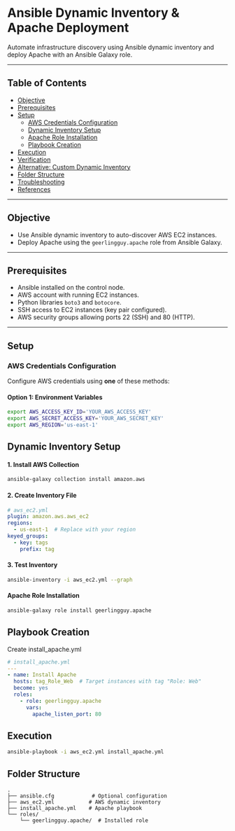 # Ansible Dynamic Inventory & Apache Deployment

Automate infrastructure discovery using Ansible dynamic inventory and deploy Apache with an Ansible Galaxy role.

---

## Table of Contents
- [Objective](#objective)
- [Prerequisites](#prerequisites)
- [Setup](#setup)
  - [AWS Credentials Configuration](#aws-credentials-configuration)
  - [Dynamic Inventory Setup](#dynamic-inventory-setup)
  - [Apache Role Installation](#apache-role-installation)
  - [Playbook Creation](#playbook-creation)
- [Execution](#execution)
- [Verification](#verification)
- [Alternative: Custom Dynamic Inventory](#alternative-custom-dynamic-inventory)
- [Folder Structure](#folder-structure)
- [Troubleshooting](#troubleshooting)
- [References](#references)

---

## Objective
- Use Ansible dynamic inventory to auto-discover AWS EC2 instances.
- Deploy Apache using the `geerlingguy.apache` role from Ansible Galaxy.

---

## Prerequisites
- Ansible installed on the control node.
- AWS account with running EC2 instances.
- Python libraries `boto3` and `botocore`.
- SSH access to EC2 instances (key pair configured).
- AWS security groups allowing ports 22 (SSH) and 80 (HTTP).

---

## Setup

### AWS Credentials Configuration
Configure AWS credentials using **one** of these methods:

#### **Option 1: Environment Variables**
```bash
export AWS_ACCESS_KEY_ID='YOUR_AWS_ACCESS_KEY'
export AWS_SECRET_ACCESS_KEY='YOUR_AWS_SECRET_KEY'
export AWS_REGION='us-east-1'
```
## Dynamic Inventory Setup
#### **1. Install AWS Collection**
```bash
ansible-galaxy collection install amazon.aws
```
#### **2. Create Inventory File**
```yaml
# aws_ec2.yml
plugin: amazon.aws.aws_ec2
regions:
  - us-east-1  # Replace with your region
keyed_groups:
  - key: tags
    prefix: tag
```   
#### **3. Test Inventory**
```bash
ansible-inventory -i aws_ec2.yml --graph
```
#### **Apache Role Installation**
```bash
ansible-galaxy role install geerlingguy.apache
```
## Playbook Creation
Create install_apache.yml
```yaml
# install_apache.yml
---
- name: Install Apache
  hosts: tag_Role_Web  # Target instances with tag "Role: Web"
  become: yes
  roles:
    - role: geerlingguy.apache
      vars:
        apache_listen_port: 80
 ```
 ## Execution
 ```bash
 ansible-playbook -i aws_ec2.yml install_apache.yml
```
## Folder Structure
```
.
├── ansible.cfg            # Optional configuration
├── aws_ec2.yml           # AWS dynamic inventory
├── install_apache.yml    # Apache playbook
└── roles/
    └── geerlingguy.apache/  # Installed role       

```
